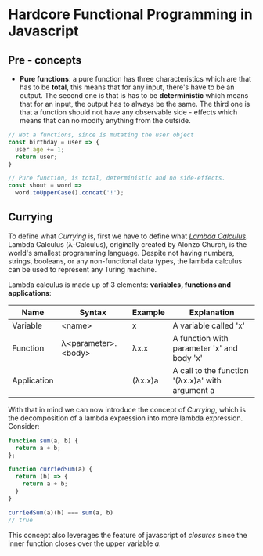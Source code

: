 # Hardcore Functional Programming in Javascript
## Pre - concepts
- **Pure functions**: a pure function has three characteristics which are that has to be **total**, this means that for any input, there's have to be an output. The second one is that is has to be **deterministic** which means that for an input, the output has to always be the same. The third one is that a function should not have any observable side - effects which means that can no modify anything from the outside.
```js
// Not a functions, since is mutating the user object
const birthday = user => {
  user.age += 1;
  return user;
}

// Pure function, is total, deterministic and no side-effects.
const shout = word => 
  word.toUpperCase().concat('!');
```

## Currying
To define what _Currying_ is, first we have to define what _[Lambda Calculus](https://en.wikipedia.org/wiki/Lambda_calculus)_. Lambda Calculus (λ-Calculus), originally created by Alonzo Church, is the world's smallest programming language. Despite not having numbers, strings, booleans, or any non-functional data types, the lambda calculus can be used to represent any Turing machine.

Lambda calculus is made up of 3 elements: **variables, functions and applications**:

|Name|Syntax|Example|Explanation|
|----|------|-------|---------- |
|Variable|\<name>|x|A variable called 'x'|
|Function|λ\<parameter>.\<body>|λx.x|A function with parameter 'x' and body 'x'
|Application|<function><variable or function>|(λx.x)a|A call to the function '(λx.x)a' with argument a

With that in mind we can now introduce the concept of _Currying_, which is the decomposition of a lambda expression into more lambda expression. Consider:
```js
function sum(a, b) {
  return a + b;
};

function curriedSum(a) {
  return (b) => {
    return a + b;
  }
}

curriedSum(a)(b) === sum(a, b)
// true
```
This concept also leverages the feature of javascript of _closures_ since the inner function closes over the upper variable _a_.
